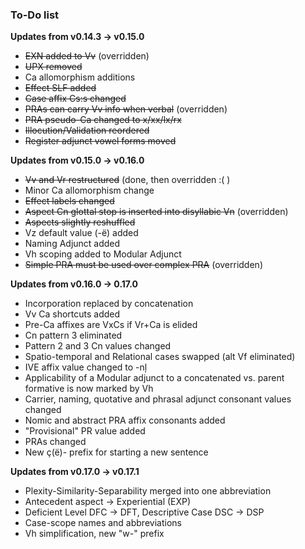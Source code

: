 ### To-Do list

**Updates from v0.14.3 -> v0.15.0**

- ~~EXN added to Vv~~ (overridden)
- ~~UPX removed~~
- Ca allomorphism additions
- ~~Effect SLF added~~
- ~~Case affix Cs:s changed~~
- ~~PRAs can carry Vv info when verbal~~ (overridden)
- ~~PRA pseudo-Ca changed to x/xx/lx/rx~~
- ~~Illocution/Validation reordered~~
- ~~Register adjunct vowel forms moved~~

**Updates from v0.15.0 -> v0.16.0**

- ~~Vv and Vr restructured~~ (done, then overridden :( )
- Minor Ca allomorphism change
- ~~Effect labels changed~~
- ~~Aspect Cn glottal stop is inserted into disyllabic Vn~~ (overridden)
- ~~Aspects slightly reshuffled~~
- Vz default value (-ë) added
- Naming Adjunct added
- Vh scoping added to Modular Adjunct
- ~~Simple PRA must be used over complex PRA~~ (overridden)

 **Updates from v0.16.0 -> 0.17.0** 
 
 - Incorporation replaced by concatenation
 - Vv Ca shortcuts added
 - Pre-Ca affixes are VxCs if Vr+Ca is elided
 - Cn pattern 3 eliminated
 - Pattern 2 and 3 Cn values changed
 - Spatio-temporal and Relational cases swapped (alt Vf eliminated)
 - IVE affix value changed to -nļ
 - Applicability of a Modular adjunct to a concatenated vs. parent formative is now marked by Vh
 - Carrier, naming, quotative and phrasal adjunct consonant values changed
 - Nomic and abstract PRA affix consonants added
 - "Provisional" PR value added
 - PRAs changed
 - New ç(ë)- prefix for starting a new sentence
 
 **Updates from v0.17.0 -> v0.17.1**
 
 - Plexity-Similarity-Separability merged into one abbreviation
 - Antecedent aspect -> Experiential (EXP)
 - Deficient Level DFC -> DFT, Descriptive Case DSC -> DSP
 - Case-scope names and abbreviations
 - Vh simplification, new "w-" prefix